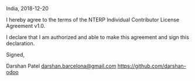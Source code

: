 India, 2018-12-20

I hereby agree to the terms of the NTERP Individual Contributor License Agreement v1.0.

I declare that I am authorized and able to make this agreement and sign this declaration.

Signed,

Darshan Patel darshan.barcelona@gmail.com https://github.com/darshan-odoo
